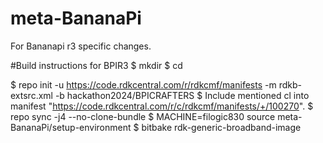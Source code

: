 # meta-BananaPi
For Bananapi r3 specific changes.

#Build instructions for BPIR3
$ mkdir <workspace dir>
$ cd <workspace dir>

$ repo init -u https://code.rdkcentral.com/r/rdkcmf/manifests -m rdkb-extsrc.xml -b hackathon2024/BPICRAFTERS
$ Include mentioned cl into manifest "https://code.rdkcentral.com/r/c/rdkcmf/manifests/+/100270".
$ repo sync -j4 --no-clone-bundle
$ MACHINE=filogic830 source meta-BananaPi/setup-environment
$ bitbake rdk-generic-broadband-image
